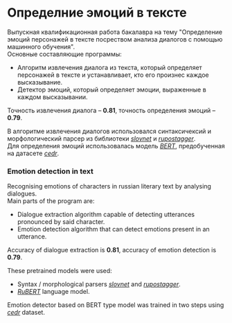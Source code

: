 # Определние эмоций в тексте
Выпускная квалификационная работа бакалавра на тему "Определение эмоций персонажей в тексте посреством анализа диалогов с помощью машинного обучения".  
Основные составляющие программы:
- Алгоритм извлечения диалога из текста, который определяет персонажей в тексте и устанавливает, кто его произнес каждое высказывание.
- Детектор эмоций, который определяет эмоции, выраженные в каждом высказывании.

Точность извлечения диалога – **0.81**, точность определения эмоций – **0.79**.  

В алгоритме извлечения диалогов использовался синтаксичексий и морфологический парсер из библиотеки [_slovnet_](https://github.com/natasha/slovnet) и [_rupostagger_](https://github.com/Koziev/rupostagger).  
Для определения эмоций использовалась модель [_BERT_](https://huggingface.co/DeepPavlov/rubert-base-cased), предобученная на датасете [_cedr_](https://huggingface.co/datasets/cedr).  

### Emotion detection in text
Recognising emotions of сharacters in russian literary text by analysing dialogues.  
Main parts of the program are:  
- Dialogue extraction algorithm capable of detecting utterances pronounced by said character.  
- Emotion detection algorithm that can detect emotions present in an utterance.  

Accuracy of dialogue extraction is **0.81**, accuracy of emotion detection is **0.79**.  

These pretrained models were used:
- Syntax / morphological parsers [_slovnet_](https://github.com/natasha/slovnet) and [_rupostagger_](https://github.com/Koziev/rupostagger).
- [_RuBERT_](https://huggingface.co/DeepPavlov/rubert-base-cased) language model.

Emotion detector based on BERT type model was trained in two steps using [_cedr_](https://huggingface.co/datasets/cedr) dataset.
